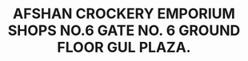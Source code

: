 ---
title: "AFSHAN CROCKERY EMPORIUM SHOPS NO.6 GATE NO. 6 GROUND FLOOR GUL PLAZA."
url: /karachi/afshan-crockery-emporium-shops-no-6-gate-no-6-ground-floor-gul-plaza/
shop: mall
---